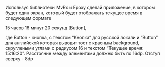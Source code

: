 Используя библиотеки MvRx и Epoxy сделай приложение, в котором будет один экран, который будет отображать текущее время в следующем формате

15 часов
16 минут
20 секунд
[Button],

где Button - кнопка, с текстом “Кнопка” для русской локали и “Button” для английской которая выводит тост с красным background, скруглеными углами с радиусом 16 и текстом “Текущее время: 15:16:20”. Расстояние между элементами должно быть по 16dp. Отступ сверху - 8dp
